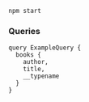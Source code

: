 `npm start`

### Queries

```aidl
query ExampleQuery {
  books {
    author,
    title,
    __typename
  }
}
```